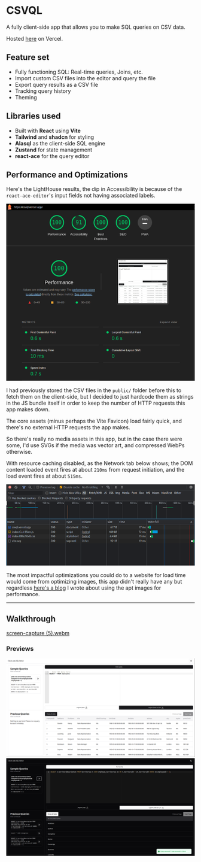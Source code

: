 # CSVQL

A fully client-side app that allows you to make SQL queries on CSV data.

Hosted [here](https://csvql.vercel.app) on Vercel.

## Feature set

- Fully functioning SQL: Real-time queries, Joins, etc.
- Import custom CSV files into the editor and query the file
- Export query results as a CSV file
- Tracking query history
- Theming

## Libraries used

- Built with **React** using **Vite**
- **Tailwind** and  **shadcn** for styling
- **Alasql** as the client-side SQL engine
- **Zustand** for state management
- **react-ace** for the query editor

## Performance and Optimizations

Here's the LightHouse results, the dip in Accessibility is because of the `react-ace-editor`'s input fields not having associated labels.

![perf.png](assets%2Fperf.png)

I had previously stored the CSV files in the `public/` folder before this to fetch them on the client-side, but I decided to just hardcode them as strings in the JS bundle itself in order to keep the number of HTTP requests this app makes down.

The core assets (minus perhaps the Vite Favicon) load fairly quick, and there's no external HTTP requests the app makes.

So there's really no media assets in this app, but in the case there were some, I'd use SVGs if the media was vector art, and compressed WebPs otherwise.

With resource caching disabled, as the Network tab below shows; the DOM content loaded event fires at about `210ms` from request initiation, and the load event fires at about `515ms`.

![waterfall.png](assets%2Fwaterfall.png)

The most impactful optimizations you could do to a website for load time would come from optimizing images, this app didn't really have any but regardless [here's a blog](https://www.10xtech.io/blogs/web-perf) I wrote about using the apt images for performance.

<hr/>

## Walkthrough

[screen-capture (5).webm](assets%2Fscreen-capture%20%285%29.webm)

### Previews

![preview-light.png](assets%2Fpreview-light.png)
![preview-dark.png](assets%2Fpreview-dark.png)


